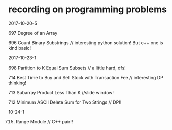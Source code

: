 # recording on programming problems

2017-10-20-5

697 Degree of an Array

696 Count Binary Substrings // interesting python solution! But c++ one is kind basic!


2017-10-23-1

698 Partition to K Equal Sum Subsets // a little hard, dfs!

714 Best Time to Buy and Sell Stock with Transaction Fee // interesting DP thinking!

713 Subarray Product Less Than K //slide window!

712 Minimum ASCII Delete Sum for Two Strings // DP!!


10-24-1

715. Range Module // C++ pair!!
